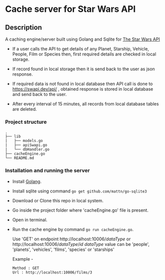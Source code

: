 # Cache server for Star Wars API


## Description

A caching engine/server built using Golang and Sqlite for [The Star Wars API](https://swapi.dev/)

 * If a user calls the API to get details of any Planet, Starship, Vehicle, People, Film or Species then, first required details are checked in local storage. 

 * If record found in local storage then it is send back to the user as json response. 

 * If required data is not found in local database then API call is done to https://swapi.dev/api/ , obtained response is stored in local database and send back to the user.

 * After every interval of 15 minutes, all records from local database tables are deleted.
 

### Project structure
```
.
├── lib
|   ├── models.go
|   ├── apiSwapi.go
|   └── dbHandler.go
├── cacheEngine.go
└── README.md
```

### Installation and running the server

* Install [Golang](https://golang.org/).
* Install sqlite using command ```go get github.com/mattn/go-sqlite3 ```
* Download or Clone this repo in local system.
* Go inside the project folder where 'cacheEngine.go' file is present.
* Open in terminal.
* Run the cache engine by command `go run cacheEngine.go`.

  Use 'GET' on endpoint http://localhost:10006/_dataType_ or http://localhost:10006/_dataType_/_id_
  _dataType_ value can be 'people', 'planets', 'vehicles', 'films', 'species' or 'starships'

  Example - 
  ```
  Method : GET
  Url : http://localhost:10006/films/3
  ```

